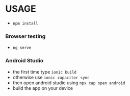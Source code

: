 # USAGE

- `npm install`

### Browser testing
- `ng serve`

### Android Studio
- the first time type `ionic build`
- otherwise use `ionic capacitor sync`
- then open android studio using `npx cap open android`
- build the app on your device
